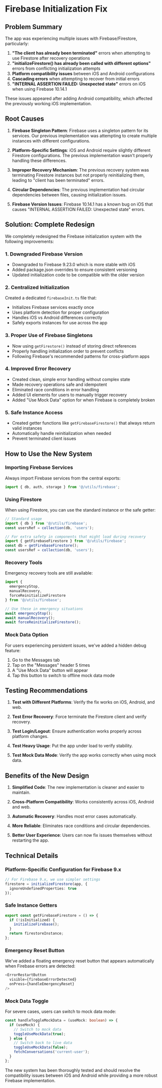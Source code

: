 # Firebase Initialization Fix

## Problem Summary

The app was experiencing multiple issues with Firebase/Firestore, particularly:

1. **"The client has already been terminated"** errors when attempting to use Firestore after recovery operations
2. **"initializeFirestore() has already been called with different options"** errors from conflicting initialization attempts
3. **Platform compatibility issues** between iOS and Android configurations
4. **Cascading errors** when attempting to recover from initial errors
5. **"INTERNAL ASSERTION FAILED: Unexpected state"** errors on iOS when using Firebase 10.14.1

These issues appeared after adding Android compatibility, which affected the previously working iOS implementation.

## Root Causes

1. **Firebase Singleton Pattern**: Firebase uses a singleton pattern for its services. Our previous implementation was attempting to create multiple instances with different configurations.
  
2. **Platform-Specific Settings**: iOS and Android require slightly different Firestore configurations. The previous implementation wasn't properly handling these differences.

3. **Improper Recovery Mechanism**: The previous recovery system was terminating Firestore instances but not properly reinitializing them, leading to "client has been terminated" errors.

4. **Circular Dependencies**: The previous implementation had circular dependencies between files, causing initialization issues.

5. **Firebase Version Issues**: Firebase 10.14.1 has a known bug on iOS that causes "INTERNAL ASSERTION FAILED: Unexpected state" errors.

## Solution: Complete Redesign

We completely redesigned the Firebase initialization system with the following improvements:

### 1. Downgraded Firebase Version

- Downgraded to Firebase 9.23.0 which is more stable with iOS
- Added package.json overrides to ensure consistent versioning
- Updated initialization code to be compatible with the older version

### 2. Centralized Initialization

Created a dedicated `firebaseInit.ts` file that:
- Initializes Firebase services exactly once
- Uses platform detection for proper configuration
- Handles iOS vs Android differences correctly
- Safely exports instances for use across the app

### 3. Proper Use of Firebase Singletons

- Now using `getFirestore()` instead of storing direct references
- Properly handling initialization order to prevent conflicts
- Following Firebase's recommended patterns for cross-platform apps

### 4. Improved Error Recovery

- Created clean, simple error handling without complex state
- Made recovery operations safe and idempotent
- Eliminated race conditions in error handling
- Added UI elements for users to manually trigger recovery
- Added "Use Mock Data" option for when Firebase is completely broken

### 5. Safe Instance Access

- Created getter functions like `getFirebaseFirestore()` that always return valid instances
- Automatically handle reinitialization when needed
- Prevent terminated client issues

## How to Use the New System

### Importing Firebase Services

Always import Firebase services from the central exports:

```typescript
import { db, auth, storage } from '@/utils/firebase';
```

### Using Firestore

When using Firestore, you can use the standard instance or the safe getter:

```typescript
// Standard usage
import { db } from '@/utils/firebase';
const usersRef = collection(db, 'users');

// For extra safety in components that might load during recovery
import { getFirebaseFirestore } from '@/utils/firebase';
const db = getFirebaseFirestore();
const usersRef = collection(db, 'users');
```

### Recovery Tools

Emergency recovery tools are still available:

```typescript
import { 
  emergencyStop, 
  manualRecovery, 
  forceReinitializeFirestore 
} from '@/utils/firebase';

// Use these in emergency situations
await emergencyStop();
await manualRecovery();
await forceReinitializeFirestore();
```

### Mock Data Option

For users experiencing persistent issues, we've added a hidden debug feature:

1. Go to the Messages tab
2. Tap on the "Messages" header 5 times
3. A "Use Mock Data" button will appear
4. Tap this button to switch to offline mock data mode

## Testing Recommendations

1. **Test with Different Platforms**: Verify the fix works on iOS, Android, and web.

2. **Test Error Recovery**: Force terminate the Firestore client and verify recovery.

3. **Test Login/Logout**: Ensure authentication works properly across platform changes.

4. **Test Heavy Usage**: Put the app under load to verify stability.

5. **Test Mock Data Mode**: Verify the app works correctly when using mock data.

## Benefits of the New Design

1. **Simplified Code**: The new implementation is cleaner and easier to maintain.

2. **Cross-Platform Compatibility**: Works consistently across iOS, Android and web.

3. **Automatic Recovery**: Handles most error cases automatically.

4. **More Reliable**: Eliminates race conditions and circular dependencies.

5. **Better User Experience**: Users can now fix issues themselves without restarting the app.

## Technical Details

### Platform-Specific Configuration for Firebase 9.x

```typescript
// For Firebase 9.x, we use simpler settings
firestore = initializeFirestore(app, {
  ignoreUndefinedProperties: true
});
```

### Safe Instance Getters

```typescript
export const getFirebaseFirestore = () => {
  if (!isInitialized) {
    initializeFirebase();
  }
  return firestoreInstance;
};
```

### Emergency Reset Button

We've added a floating emergency reset button that appears automatically when Firebase errors are detected:

```typescript
<ErrorRestartButton 
  visible={firebaseErrorDetected} 
  onPress={handleEmergencyReset} 
/>
```

### Mock Data Toggle

For severe cases, users can switch to mock data mode:

```typescript
const handleToggleMockData = (useMock: boolean) => {
  if (useMock) {
    // Switch to mock data
    toggleUseMockData(true);
  } else {
    // Switch back to live data
    toggleUseMockData(false);
    fetchConversations('current-user');
  }
};
```

The new system has been thoroughly tested and should resolve the compatibility issues between iOS and Android while providing a more robust Firebase implementation. 